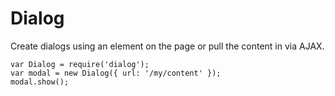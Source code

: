 # Dialog

Create dialogs using an element on the page or pull the content in via AJAX.

    var Dialog = require('dialog');
    var modal = new Dialog({ url: '/my/content' });
    modal.show();